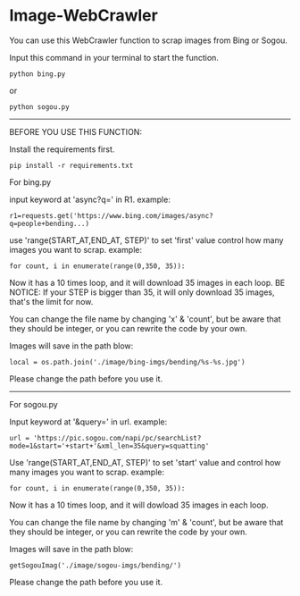 # Image-WebCrawler

You can use this WebCrawler function to scrap images from Bing or Sogou.

Input this command in your terminal to start the function.

```
python bing.py
```
or
```
python sogou.py
```

----
BEFORE YOU USE THIS FUNCTION:


Install the requirements first.

```
pip install -r requirements.txt
```

For bing.py

input keyword at 'async?q=' in R1. 
example:

```
r1=requests.get('https://www.bing.com/images/async?q=people+bending...)
```

use 'range(START_AT,END_AT, STEP)' to set 'first' value control how many images you want to scrap.
example:
```
for count, i in enumerate(range(0,350, 35)):
```
Now it has a 10 times loop, and it will download 35 images in each loop.
BE NOTICE: If your STEP is bigger than 35, it will only download 35 images, that's the limit for now.

You can change the file name by changing 'x' & 'count', but be aware that they should be integer, or you can rewrite the code by your own.

Images will save in the path blow:
```
local = os.path.join('./image/bing-imgs/bending/%s-%s.jpg')
```
Please change the path before you use it.

----


For sogou.py

Input keyword at '&query=' in url.
example:

```
url = 'https://pic.sogou.com/napi/pc/searchList?mode=1&start='+start+'&xml_len=35&query=squatting'
```

Use 'range(START_AT,END_AT, STEP)' to set 'start' value and control how many images you want to scrap.
example:
```
for count, i in enumerate(range(0,350, 35)):
```
Now it has a 10 times loop, and it will dowload 35 images in each loop.


You can change the file name by changing 'm' & 'count', but be aware that they should be integer, or you can rewrite the code by your own.

Images will save in the path blow:
```
getSogouImag('./image/sogou-imgs/bending/')
```
Please change the path before you use it.
